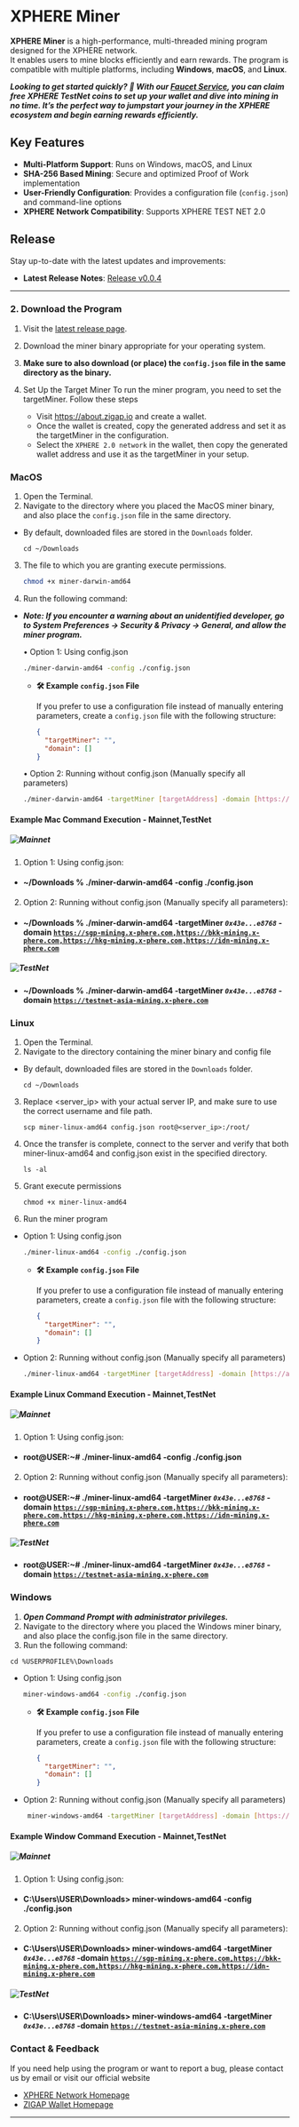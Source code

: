 # XPHERE Miner

**XPHERE Miner** is a high-performance, multi-threaded mining program designed for the XPHERE network.  
It enables users to mine blocks efficiently and earn rewards. The program is compatible with multiple platforms, including **Windows**, **macOS**, and **Linux**.

**_Looking to get started quickly? 🚀 With our [Faucet Service](https://faucet.x-phere.com/), you can claim free XPHERE TestNet coins to set up your wallet and dive into mining in no time. It’s the perfect way to jumpstart your journey in the XPHERE ecosystem and begin earning rewards efficiently._**

## Key Features

- **Multi-Platform Support**: Runs on Windows, macOS, and Linux
- **SHA-256 Based Mining**: Secure and optimized Proof of Work implementation
- **User-Friendly Configuration**: Provides a configuration file (`config.json`) and command-line options
- **XPHERE Network Compatibility**: Supports XPHERE TEST NET 2.0

## Release

Stay up-to-date with the latest updates and improvements:

- **Latest Release Notes**: [Release v0.0.4](https://github.com/xpherechain/Xphere-miner/releases/tag/v0.0.3)

---

### 2. Download the Program

1. Visit the [latest release page](https://github.com/xpherechain/Xphere-miner/releases).
2. Download the miner binary appropriate for your operating system.
3. **Make sure to also download (or place) the `config.json` file in the same directory as the binary.**

4. Set Up the Target Miner
   To run the miner program, you need to set the targetMiner. Follow these steps
   - Visit https://about.zigap.io and create a wallet.
   - Once the wallet is created, copy the generated address and set it as the targetMiner in the configuration.
   - Select the `XPHERE 2.0 network` in the wallet, then copy the generated wallet address and use it as the targetMiner in your setup.

### MacOS

1. Open the Terminal.
2. Navigate to the directory where you placed the MacOS miner binary, and also place the `config.json` file in the same directory.

- By default, downloaded files are stored in the `Downloads` folder.

  ```
  cd ~/Downloads
  ```

3. The file to which you are granting execute permissions.

   ```bash
   chmod +x miner-darwin-amd64
   ```

4. Run the following command:

- **_Note: If you encounter a warning about an unidentified developer, go to System Preferences → Security & Privacy → General, and allow the miner program._**

  • Option 1: Using config.json

  ```bash
  ./miner-darwin-amd64 -config ./config.json
  ```

  - **🛠 Example `config.json` File**

    If you prefer to use a configuration file instead of manually entering parameters, create a `config.json` file with the following structure:

    ```json
    {
      "targetMiner": "",
      "domain": []
    }
    ```

  • Option 2: Running without config.json (Manually specify all parameters)

  ```bash
  ./miner-darwin-amd64 -targetMiner [targetAddress] -domain [https://abcd,https://abcd2...]
  ```

#### Example Mac Command Execution - Mainnet,TestNet

##### ![Mainnet](https://img.shields.io/badge/Mainnet-red?style=flat-square)

1. Option 1: Using config.json:

- #### ~/Downloads % ./miner-darwin-amd64 -config ./config.json

2. Option 2: Running without config.json (Manually specify all parameters):

- #### ~/Downloads % ./miner-darwin-amd64 -targetMiner <code>**_0x43e...e8768_**</code> -domain <code>https://sgp-mining.x-phere.com,https://bkk-mining.x-phere.com,https://hkg-mining.x-phere.com,https://idn-mining.x-phere.com</code>

##### ![TestNet](https://img.shields.io/badge/TestNet-blue?style=flat-square)

- #### ~/Downloads % ./miner-darwin-amd64 -targetMiner <code>**_0x43e...e8768_**</code> -domain <code>https://testnet-asia-mining.x-phere.com</code>

### Linux

1. Open the Terminal.
2. Navigate to the directory containing the miner binary and config file

- By default, downloaded files are stored in the `Downloads` folder.
  ```
  cd ~/Downloads
  ```

3. Replace <server_ip> with your actual server IP, and make sure to use the correct username and file path.

   ```
   scp miner-linux-amd64 config.json root@<server_ip>:/root/
   ```

4. Once the transfer is complete, connect to the server and verify that both miner-linux-amd64 and config.json exist in the specified directory.

   ```
   ls -al
   ```

5. Grant execute permissions

   ```
   chmod +x miner-linux-amd64
   ```

6. Run the miner program

- Option 1: Using config.json

  ```bash
  ./miner-linux-amd64 -config ./config.json
  ```

  - **🛠 Example `config.json` File**

    If you prefer to use a configuration file instead of manually entering parameters, create a `config.json` file with the following structure:

    ```json
    {
      "targetMiner": "",
      "domain": []
    }
    ```

- Option 2: Running without config.json (Manually specify all parameters)

  ```bash
  ./miner-linux-amd64 -targetMiner [targetAddress] -domain [https://abcd,https://abcd2...]
  ```

#### Example Linux Command Execution - Mainnet,TestNet

##### ![Mainnet](https://img.shields.io/badge/Mainnet-red?style=flat-square)

1. Option 1: Using config.json:

- #### root@USER:~# ./miner-linux-amd64 -config ./config.json

2. Option 2: Running without config.json (Manually specify all parameters):

- #### root@USER:~# ./miner-linux-amd64 -targetMiner <code>**_0x43e...e8768_**</code> -domain <code>https://sgp-mining.x-phere.com,https://bkk-mining.x-phere.com,https://hkg-mining.x-phere.com,https://idn-mining.x-phere.com</code>

##### ![TestNet](https://img.shields.io/badge/TestNet-blue?style=flat-square)

- #### root@USER:~# ./miner-linux-amd64 -targetMiner <code>**_0x43e...e8768_**</code> -domain <code>https://testnet-asia-mining.x-phere.com</code>

### Windows

1. **_Open Command Prompt with administrator privileges._**
2. Navigate to the directory where you placed the Windows miner binary, and also place the config.json file in the same directory.
3. Run the following command:

```
cd %USERPROFILE%\Downloads
```

- Option 1: Using config.json

  ```bash
  miner-windows-amd64 -config ./config.json
  ```

  - **🛠 Example `config.json` File**

    If you prefer to use a configuration file instead of manually entering parameters, create a `config.json` file with the following structure:

    ```json
    {
      "targetMiner": "",
      "domain": []
    }
    ```

- Option 2: Running without config.json (Manually specify all parameters)

  ```bash
   miner-windows-amd64 -targetMiner [targetAddress] -domain [https://abcd,https://abcd2...]
  ```

#### Example Window Command Execution - Mainnet,TestNet

##### ![Mainnet](https://img.shields.io/badge/Mainnet-red?style=flat-square)

1. Option 1: Using config.json:

- #### C:\Users\USER\Downloads> miner-windows-amd64 -config ./config.json

2. Option 2: Running without config.json (Manually specify all parameters):

- #### C:\Users\USER\Downloads> miner-windows-amd64 -targetMiner <code>**_0x43e...e8768_**</code> -domain <code>https://sgp-mining.x-phere.com,https://bkk-mining.x-phere.com,https://hkg-mining.x-phere.com,https://idn-mining.x-phere.com</code>

##### ![TestNet](https://img.shields.io/badge/TestNet-blue?style=flat-square)

- #### C:\Users\USER\Downloads> miner-windows-amd64 -targetMiner <code>**_0x43e...e8768_**</code> -domain <code>https://testnet-asia-mining.x-phere.com</code>

### Contact & Feedback

If you need help using the program or want to report a bug, please contact us by email or visit our official website

- <a href="https://x-phere.com" target="_blank">XPHERE Network Homepage</a>
- <a href="https://about.zigap.io" target="_blank">ZIGAP Wallet Homepage</a>

---
